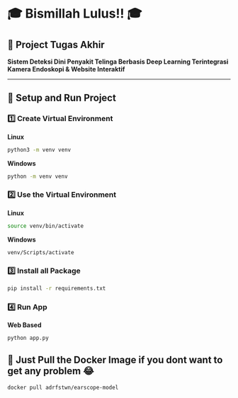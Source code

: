 # 🎓 Bismillah Lulus!! 🎓

## 🎯 Project Tugas Akhir  
**Sistem Deteksi Dini Penyakit Telinga Berbasis Deep Learning Terintegrasi Kamera Endoskopi & Website Interaktif**

---

## 🔆 Setup and Run Project  

### 1️⃣ Create Virtual Environment  

**Linux**  
```bash
python3 -m venv venv
```
**Windows**  
```bash
python -m venv venv
```

### 2️⃣ Use the Virtual Environment  

**Linux**  
```bash
source venv/bin/activate
```
**Windows**  
```bash
venv/Scripts/activate
```

### 3️⃣ Install all Package

```bash
pip install -r requirements.txt
```

### 4️⃣ Run App

**Web Based**  
```bash
python app.py
```

## 🔆 Just Pull the Docker Image if you dont want to get any problem 😂

```bash
docker pull adrfstwn/earscope-model
```
